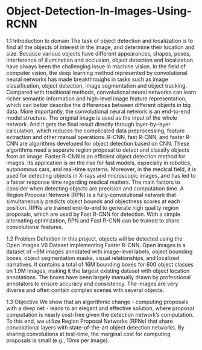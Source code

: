 # Object-Detection-In-Images-Using-RCNN

1.1 Introduction to domain
The task of object detection and localization is to find all the objects of interest in the image, and determine their location and size. Because various objects have different appearances, shapes, poses, interference of illumination and occlusion, object detection and localization have always been the challenging issue in machine vision. 
In the field of computer vision, the deep learning method represented by convolutional neural networks has made breakthroughs in tasks such as image classification, object detection, image segmentation and object tracking. Compared with traditional methods, convolutional neural networks can learn richer semantic information and high-level image feature representation, which can better describe the differences between different objects in big data. More importantly, the convolutional neural network is an end-to-end model structure. The original image is used as the input of the whole network. And it gets the final result directly through layer-by-layer calculation, which reduces the complicated data preprocessing, feature extraction and other manual operations. 
R-CNN, fast R-CNN, and faster R-CNN are algorithms developed for object detection based on CNN. These algorithms need a separate region proposal to detect and classify objects from an image. Faster R-CNN is an efficient object detection method for images. Its application is on the rise for fast models, especially in robotics, autonomous cars, and real-time systems. Moreover, in the medical field, it is used for detecting objects in X-rays and microscopic images, and has led to a faster response time regarding medical matters. The main factors to consider when detecting objects are precision and computation time.
A Region Proposal Network (RPN) is a fully-convolutional network that simultaneously predicts object bounds and objectness scores at each position. RPNs are trained end-to-end to generate high quality region proposals, which are used by Fast R-CNN for detection. With a simple alternating optimization, RPN and Fast R-CNN can be trained to share convolutional features.

1.2 Problem Definition
In this project, objects will be detected using the Open Images V6 Dataset implementing Faster R-CNN. Open Images is a dataset of ~9M images annotated with image-level labels, object bounding boxes, object segmentation masks, visual relationships, and localized narratives. It contains a total of 16M bounding boxes for 600 object classes on 1.9M images, making it the largest existing dataset with object location annotations. The boxes have been largely manually drawn by professional annotators to ensure accuracy and consistency. The images are very diverse and often contain complex scenes with several objects.

1.3 Objective 
We show that an algorithmic change - computing proposals with a deep net - leads to an elegant and effective solution, where proposal computation is nearly cost-free given the detection network’s computation. To this end, we utilize Region Proposal Networks (RPNs) that share convolutional layers with state-of-the-art object detection networks. By sharing convolutions at test-time, the marginal cost for computing proposals is small (e.g., 10ms per image).
